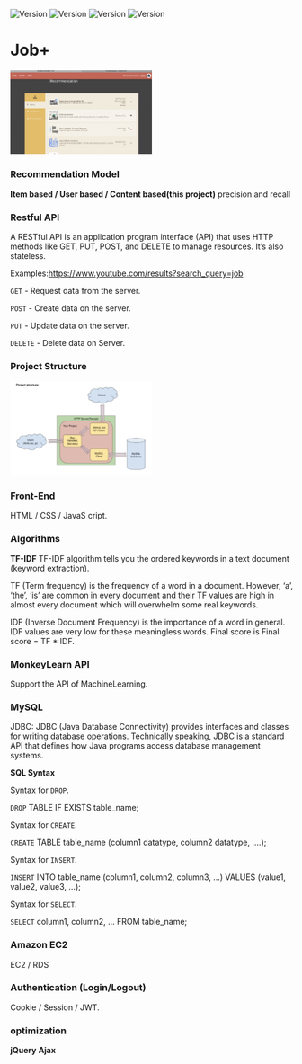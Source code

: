![Version](https://img.shields.io/badge/version-1.3.1-blue)
![Version](https://img.shields.io/badge/milestones-1-brightgreen)
![Version](https://img.shields.io/badge/cooperation-Amazon-orange)
![Version](https://img.shields.io/badge/cooperation-GitHub-ff69b4)

# Job+

<img src="images/job.jpg" width="50%" height="50%">

### Recommendation Model
**Item based / User based / Content based(this project)**
precision and recall


### Restful API
A RESTful API is an application program interface (API) that uses HTTP methods like GET, PUT, POST, and DELETE to manage resources. It’s also stateless. 

Examples:https://www.youtube.com/results?search_query=job 

`GET` - Request data from the server.

`POST` - Create data on the server.

`PUT` - Update data on the server.

`DELETE` - Delete data on Server. 


### Project Structure
<img src="images/structure.jpg" width="50%" height="50%">


### Front-End
HTML / CSS / JavaS cript.


### Algorithms
**TF-IDF**
TF-IDF algorithm tells you the ordered keywords in a text document (keyword extraction).

TF (Term frequency) is the frequency of a word in a document. However, ‘a’, ‘the’, ‘is’ are common in every document and their TF values are high in almost every document which will overwhelm some real keywords. 

IDF (Inverse Document Frequency) is the importance of a word in general. IDF values are very low for these meaningless words. Final score is Final score = TF * IDF.


### MonkeyLearn API
Support the API of MachineLearning.


### MySQL
JDBC: JDBC (Java Database Connectivity) provides interfaces and classes for writing database operations. Technically speaking, JDBC is a standard API that defines how Java programs access database management systems.

**SQL Syntax**

Syntax for `DROP`. 

`DROP` TABLE IF EXISTS table_name;

Syntax for `CREATE`. 

`CREATE` TABLE table_name (column1 datatype, column2 datatype, ....);

Syntax for `INSERT`.

`INSERT` INTO table_name (column1, column2, column3, ...) VALUES (value1, value2, value3, ...);

Syntax for `SELECT`.

`SELECT` column1, column2, … FROM table_name;


### Amazon EC2
EC2 / RDS


### Authentication (Login/Logout)
Cookie / Session / JWT.


### optimization
**jQuery**
**Ajax**
